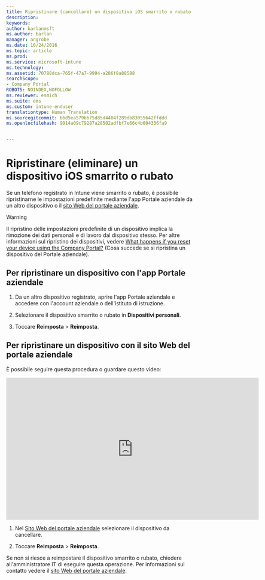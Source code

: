 ```yaml
---
title: Ripristinare (cancellare) un dispositivo iOS smarrito o rubato | Documentazione Microsoft
description: 
keywords: 
author: barlanmsft
ms.author: barlan
manager: angrobe
ms.date: 10/24/2016
ms.topic: article
ms.prod: 
ms.service: microsoft-intune
ms.technology: 
ms.assetid: 70788dca-765f-47a7-9994-a286f8a88588
searchScope:
- Company Portal
ROBOTS: NOINDEX,NOFOLLOW
ms.reviewer: esmich
ms.suite: ems
ms.custom: intune-enduser
translationtype: Human Translation
ms.sourcegitcommit: b6d5ea579b675d85d4404f289db83055642ffddd
ms.openlocfilehash: 9014a09c79287a28502adfbf7e66c4b004336fa9


---
```



# <a name="reset-erase-your-lost-or-stolen-ios-device"></a>Ripristinare (eliminare) un dispositivo iOS smarrito o rubato

Se un telefono registrato in Intune viene smarrito o rubato, è possibile ripristinarne le impostazioni predefinite mediante l'app Portale aziendale da un altro dispositivo o il [sito Web del portale aziendale](http://portal.manage.microsoft.com).

> [!WARNING]
> Il ripristino delle impostazioni predefinite di un dispositivo implica la rimozione dei dati personali e di lavoro dal dispositivo stesso. Per altre informazioni sul ripristino dei dispositivi, vedere [What happens if you reset your device using the Company Portal?](what-happens-if-you-reset-your-device-using-the-company-portal-ios.md) (Cosa succede se si ripristina un dispositivo del Portale aziendale).

## <a name="to-reset-your-device-using-the-company-portal-app"></a>Per ripristinare un dispositivo con l'app Portale aziendale

1.  Da un altro dispositivo registrato, aprire l'app Portale aziendale e accedere con l'account aziendale o dell'istituto di istruzione.

2.  Selezionare il dispositivo smarrito o rubato in **Dispositivi personali**.

3.  Toccare **Reimposta** &gt; **Reimposta**.

## <a name="to-reset-your-device-using-the-company-portal-website"></a>Per ripristinare un dispositivo con il sito Web del portale aziendale

È possibile seguire questa procedura o guardare questo video:

<iframe width="675" height="379" src="https://www.youtube.com/embed/3rrXe8XmtgU" frameborder="0" allowfullscreen></iframe>

1.  Nel [Sito Web del portale aziendale](http://portal.manage.microsoft.com) selezionare il dispositivo da cancellare.

2.  Toccare **Reimposta** &gt; **Reimposta**.

Se non si riesce a reimpostare il dispositivo smarrito o rubato, chiedere all'amministratore IT di eseguire questa operazione. Per informazioni sul contatto vedere il [sito Web del portale aziendale](http://portal.manage.microsoft.com).



<!--HONumber=Dec16_HO2-->


